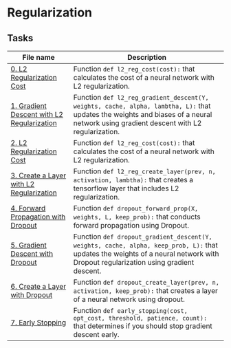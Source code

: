 # Regularization

## Tasks
| File name                                                                    | Description                                                                                                                                                                          |
|------------------------------------------------------------------------------|--------------------------------------------------------------------------------------------------------------------------------------------------------------------------------------|
| [0. L2 Regularization Cost](./0-l2_reg_cost.py)                              | Function `def l2_reg_cost(cost):` that calculates the cost of a neural network with L2 regularization.                                                                               |
| [1. Gradient Descent with L2 Regularization](./1-l2_reg_gradient_descent.py) | Function `def l2_reg_gradient_descent(Y, weights, cache, alpha, lambtha, L):` that updates the weights and biases of a neural network using gradient descent with L2 regularization. |
| [2. L2 Regularization Cost](./2-l2_reg_cost.py)                              | Function `def l2_reg_cost(cost):` that calculates the cost of a neural network with L2 regularization.                                                                               |
| [3. Create a Layer with L2 Regularization](./3-l2_reg_create_layer.py)       | Function `def l2_reg_create_layer(prev, n, activation, lambtha):` that creates a tensorflow layer that includes L2 regularization.                                                   |
| [4. Forward Propagation with Dropout](./4-dropout_forward_prop.py)           | Function `def dropout_forward_prop(X, weights, L, keep_prob):` that conducts forward propagation using Dropout.                                                                      |
| [5. Gradient Descent with Dropout](./5-dropout_gradient_descent.py)          | Function `def dropout_gradient_descent(Y, weights, cache, alpha, keep_prob, L):` that updates the weights of a neural network with Dropout regularization using gradient descent.    |
| [6. Create a Layer with Dropout](./6-dropout_create_layer.py)                | Function `def dropout_create_layer(prev, n, activation, keep_prob):` that creates a layer of a neural network using dropout.                                                         |
| [7. Early Stopping](./7-early_stopping.py)                                   | Function `def early_stopping(cost, opt_cost, threshold, patience, count):` that determines if you should stop gradient descent early.                                                |
